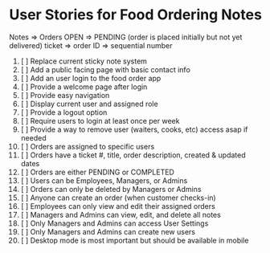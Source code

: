 # User Stories for Food Ordering Notes

Notes => Orders
OPEN => PENDING (order is placed initially but not yet delivered)
ticket => order ID => sequential number


1. [ ] Replace current sticky note system
2. [ ] Add a public facing page with basic contact info 
3. [ ] Add an user login to the food order app 
4. [ ] Provide a welcome page after login 
5. [ ] Provide easy navigation
6. [ ] Display current user and assigned role 
7. [ ] Provide a logout option 
8. [ ] Require users to login at least once per week
9. [ ] Provide a way to remove user (waiters, cooks, etc) access asap if needed 
10. [ ] Orders are assigned to specific users 
11. [ ] Orders have a ticket #, title, order description, created & updated dates
12. [ ] Orders are either PENDING or COMPLETED 
13. [ ] Users can be Employees, Managers, or Admins 
14. [ ] Orders can only be deleted by Managers or Admins 
15. [ ] Anyone can create an order (when customer checks-in)
16. [ ] Employees can only view and edit their assigned orders  
17. [ ] Managers and Admins can view, edit, and delete all notes 
18. [ ] Only Managers and Admins can access User Settings 
19. [ ] Only Managers and Admins can create new users 
20. [ ] Desktop mode is most important but should be available in mobile 
